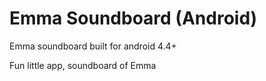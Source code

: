 # Emma Soundboard (Android)
Emma soundboard built for android 4.4+

Fun little app, soundboard of Emma
